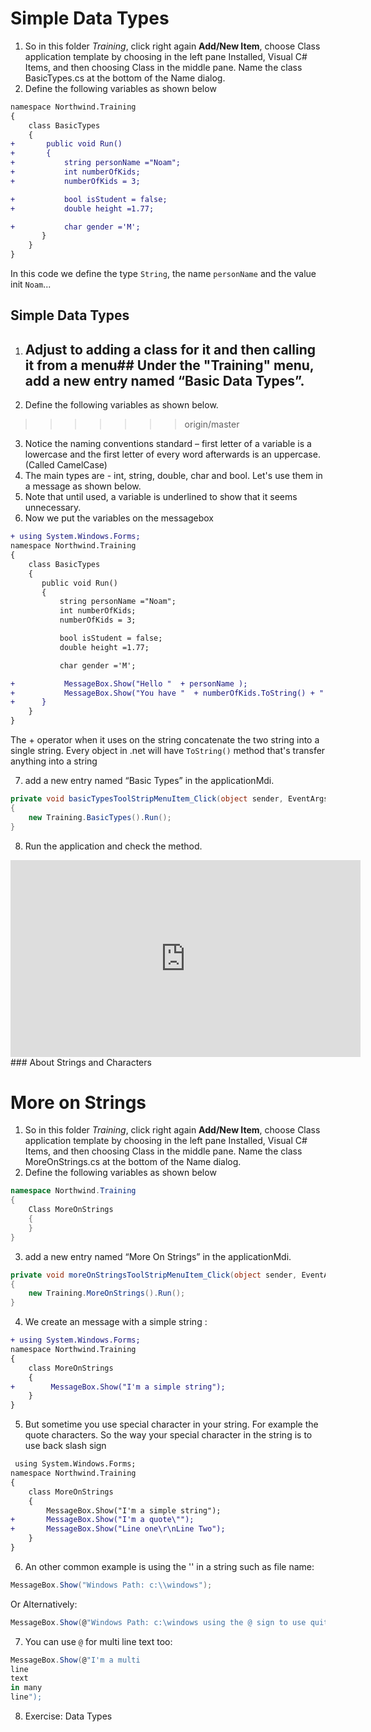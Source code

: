 ﻿# Simple Data Types

1. So in this folder *Training*, click right again **Add/New Item**, choose Class application template by choosing in the left pane Installed, Visual C# Items, and then choosing Class in the middle pane. Name the class BasicTypes.cs at the bottom of the Name dialog.
2. Define the following variables as shown below 
```diff
namespace Northwind.Training
{
    class BasicTypes
    {
+       public void Run()
+       {
+           string personName ="Noam";
+           int numberOfKids;             
+           numberOfKids = 3;

+           bool isStudent = false;
+           double height =1.77;

+           char gender ='M';
       }     
    }
}
```

In this code we define the type `String`, the name `personName` and the value init `Noam`...
﻿
## Simple Data Types

1. ## Adjust to adding a class for it and then calling it from a menu##  Under the "Training" menu, add a new entry named “Basic Data Types”.
2. Define the following variables as shown below.
>>>>>>> origin/master
3. Notice the naming conventions standard – first letter of a variable is a lowercase and the first letter of every word afterwards is an uppercase. (Called CamelCase)
4. The main types are - int, string, double, char and bool. Let's use them in a message as shown below.
5. Note that until used, a variable is underlined to show that it seems unnecessary.
6. Now we put the variables on the messagebox
```diff
+ using System.Windows.Forms;
namespace Northwind.Training
{
    class BasicTypes
    {
       public void Run()
       {
           string personName ="Noam";
           int numberOfKids;             
           numberOfKids = 3;

           bool isStudent = false;
           double height =1.77;

           char gender ='M';

+         	MessageBox.Show("Hello "  + personName ); 
+         	MessageBox.Show("You have "  + numberOfKids.ToString() + " children" ); 
+      }     
    }
}
```

The + operator when it uses on the string concatenate the two string into a single string.
Every object in .net will have `ToString()` method that's transfer anything into a string

7. add a new entry named “Basic Types” in the applicationMdi.
```csharp
private void basicTypesToolStripMenuItem_Click(object sender, EventArgs e)
{
	new Training.BasicTypes().Run();
}
```
8. Run the application and check the method.
<iframe width="560" height="315" src="https://www.youtube.com/embed/eel6sOTM1hY" frameborder="0" allowfullscreen></iframe>
### About Strings and Characters

# More on Strings

1. So in this folder *Training*, click right again **Add/New Item**, choose Class application template by choosing in the left pane Installed, Visual C# Items, and then choosing Class in the middle pane. Name the class MoreOnStrings.cs at the bottom of the Name dialog.
2. Define the following variables as shown below 
```csharp
namespace Northwind.Training
{
    Class MoreOnStrings
    {
    }
}
```

3. add a new entry named “More On Strings” in the applicationMdi.

```csharp
private void moreOnStringsToolStripMenuItem_Click(object sender, EventArgs e)
{
	new Training.MoreOnStrings().Run();
}
```
4. We create an message with a simple string :
```diff
+ using System.Windows.Forms;
namespace Northwind.Training
{
    class MoreOnStrings
    {
+        MessageBox.Show("I'm a simple string");
    }
}
```
5. But sometime you use special character in your string. For example the quote characters. So the way your special character in the string is to use back slash sign 
```diff
 using System.Windows.Forms;
namespace Northwind.Training
{
    class MoreOnStrings
    {
        MessageBox.Show("I'm a simple string");
+       MessageBox.Show("I'm a quote\"");
+       MessageBox.Show("Line one\r\nLine Two");
    }
}
```

6.	An other common example is using the '\' in a string such as file name:
```csharp
MessageBox.Show("Windows Path: c:\\windows");
```
Or Alternatively:
```csharp
MessageBox.Show(@"Windows Path: c:\windows using the @ sign to use quites just say ""double quotes"" ");
```

7. You can use `@` for multi line text too:
```csharp
MessageBox.Show(@"I'm a multi 
line 
text 
in many 
line");
```
8.	Exercise: Data Types
    